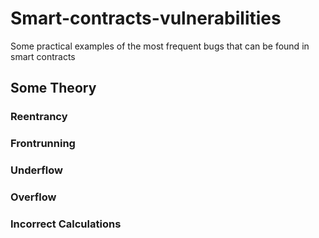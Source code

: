 # Smart-contracts-vulnerabilities

Some practical examples of the most frequent bugs that can be found in smart contracts

## Some Theory

### Reentrancy


### Frontrunning


### Underflow


### Overflow


### Incorrect Calculations

